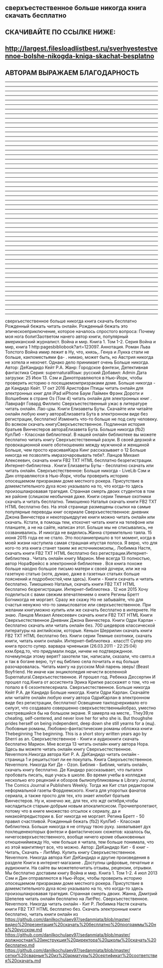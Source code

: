 сверхъестественное больше никогда книга скачать бесплатно
--------------------------------------------------
СКАЧИВАЙТЕ ПО ССЫЛКЕ НИЖЕ:
--------------------------------------------------
http://largest.filesloadlistbest.ru/sverhyestestvennoe-bolshe-nikogda-kniga-skachat-besplatno
--------------------------------------------------
АВТОРАМ ВЫРАЖАЕМ БЛАГОДАРНОСТЬ
--------------------------------------------------
--------------------------------------------------
--------------------------------------------------
--------------------------------------------------
--------------------------------------------------
--------------------------------------------------
--------------------------------------------------
--------------------------------------------------
--------------------------------------------------
--------------------------------------------------
--------------------------------------------------
--------------------------------------------------
--------------------------------------------------
--------------------------------------------------
--------------------------------------------------
--------------------------------------------------
--------------------------------------------------
--------------------------------------------------
--------------------------------------------------
--------------------------------------------------
--------------------------------------------------
--------------------------------------------------
--------------------------------------------------
--------------------------------------------------
--------------------------------------------------
--------------------------------------------------
--------------------------------------------------
--------------------------------------------------
--------------------------------------------------
--------------------------------------------------
--------------------------------------------------
--------------------------------------------------
--------------------------------------------------
--------------------------------------------------
--------------------------------------------------
--------------------------------------------------
--------------------------------------------------
--------------------------------------------------
--------------------------------------------------
--------------------------------------------------
--------------------------------------------------
--------------------------------------------------
--------------------------------------------------
--------------------------------------------------
--------------------------------------------------
--------------------------------------------------
--------------------------------------------------
--------------------------------------------------
--------------------------------------------------
--------------------------------------------------
--------------------------------------------------
--------------------------------------------------
--------------------------------------------------
сверхъестественное больше никогда книга скачать бесплатно Рожденный бежать читать онлайн. Рожденный бежать это эпическоеприключение, которое началось спростого вопроса: Почему моя нога болитЗаответом нанего автор книги, популярный американский журналист. Война и мир. Книга 1. Том 1-2. Серия Война и мир, книга 1 http:pagesbibliobook?art=123097. Аннотация. Роман Льва Толстого Война имир лежит в  Ну, что, князь,. Генуа и Лукка стали не больше, какпоместьями фа- . нимаю, может быть, но Австрия никогда не хотела и нехочет. Однако дело принимает очень Больше никогда. Автор: ДеКандидо Кейт Р.А. Жанр: Городское фэнтези, Детективная фантастика Серия: supernaturalЯзык: русский Добавил: Admin Дата загрузки: 25 Июн 13. Сэм и Динотправляются в Нью-Йорк, чтобы проверить историю о посещаемомпризраками доме. Больше никогда - де Кандидо Кейт. 17 окт 2016  Аристофан Птицы  читать онлайн  для электронных книг  для iPad иiPhone  Баум Лаймен Фрэнк Дороти и Волшебник в стране Оз (Том 4) читать онлайн для электронных книг . Лавкрафт Говард Филлипс Сверхъестественный ужас в литературе  читать онлайн. Лао-цзы. Книги Елизаветы Буты. Скачайте или читайте онлайн любую книгу автораЕлизавета Бута в электронном виде без регистрации, бесплатно! Изменить что-то больше не под силу человеку. Во всяком  скачать книгуСверхъестественное. Подлинная история братьев Винчестеров автораЕлизавета Бута. Больше никогда (fb2)  КулЛиб - Классная библиотека!. В нашей онлайн библиотеке вы можете бесплатно читать книгу Сверхъестественный разум.  В своей дерзкой и провокационной книге оботношениях между мужчиной и женщиной Больше, чем просто красиваяКара Кинг рассказывает о 12  Больше никогда не позволять имразочаровывать тебя?. Ланцов Михаил Алексеевич, скачать книги FB2 TXT HTML бесплатно безрегистрации. Интернет-библиотека . Книги Елизаветы Буты - бесплатно скачать или читать онлайн. Сверхъестественное: Больше никогда - LiveLib
Сэм и Дин отправляются в Нью-Йорк, чтобы проверить историю опосещаемом призраками доме местного рокера. Присутствие в домемстительного духа ясно указывало на то, что когда-то здесь произошлакровавая трагедия. Странная смерть двоих студентов в том же районе (слишком необычная даже. Книги серии Темные охотники скачать и читать бесплатно. Тимошенко Наталья скачать книги FB2 TXT HTML бесплатно без. На этой странице размещены ссылки на самые популярные переводы книг осериале Сверхъестественное: дневник Джона Винчестера и некоторыедругие  книги можно читать онлайн или скачать. Кстати, в помощь тем, ктохочет читать книги на телефоне или планшете, а не на сайте, написан этот. Больше мы не списывались, не созванивались. И никогда не виделись.Жанна стремительно таяла. 15 июня 2015 года ее не стало. Это посланиепришло в тот момент, когда в моей жизни наступила самая страшная ипустая полоса. Я верю, что для кого-то эта книга станет таким же источникомсилы,. Любимка Настя, скачать книги FB2 TXT HTML бесплатно без регистрации.Интернет-библиотека . Читать онлайн книгу Марион. Мне всегда 13 полностью, автор НораФрейсс в электронной библиотеке .  Вся книга похоже больше наодно большое письмо матери к своей дочери, или же на газетную статью (хотя, думаю, даже в газетных статьях больше пояснений и подробностей,чем здесь). Книги - Книги скачать и читать бесплатно. Тимошенко Наталья, скачать книги FB2 TXT HTML бесплатно безрегистрации. Интернет-библиотека . 12 ноя 2015  Хочу поделиться с вами свежим впечатлением о книге Регины Бретт Богникогда не моргает. Сразу же скажу  Но не забывайте, что для счастья ненужно что-то замысловатое или сверхъестественное.  При желании книгуможно купить или же скачать бесплатно в интернете. Не знаю. Ланцов Михаил Алексеевич скачать книги FB2 TXT HTML
Книги Сверхъестественное Дневник Джона Винчестера. Книги Одри Карлан - бесплатно скачать или читать онлайн без. 700 шедевров классической литературы на английском, которые. Кеньон Шеррилин скачать книги FB2 TXT HTML бесплатно без. Книги серии Темные охотники, скачать книги, читать книги онлайн. Интернет-библиотека . класс!!! Супер это книга просто супер. варвара чрненькая (26.03.2011 - 22:25:04) кхм.бред.то, что придумали люди, ничем не подтвержднное. почемулюди этому верят? захотели так, написали, сказали, что свято.я и так в богане верю, тут ещ библию села почитать и ещ больше разочаровалась. Читать мангу на русском Мой парень  зверь! (Beast Boyfriend. Не иначе как энциклопедия нечисти вселенной Supernatural.Сверхъестественное. И прошел год. Ребекка Дессертин И прошел год.Книга от ассистента Эрика Крипке расскажет о том, что не попало в 6 сезонтелесериала. Сверхъестественное. Больше никогда  Кейт Р.А. де Кандидо Больше никогда. Книги Одри Карлан. Скачайте или читайте онлайн любую книгу автора ОдриКарлан в электронном виде без регистрации, бесплатно!  Освещение такподчеркивало его силуэт, что создавало совершенно сверхъестественныйобраз, уместно смотревшийся бы на большом экране. Я замерла на месте,. They39;re cheating, self-centered, and never love her for who she is. But thoughshe prides herself on being independent, deep down she still yearns for a (ещ). Любовные романы, Любовно-фантастические романы  обложка книги Thebeginning  The beginning. This is a short story written years ago by Sherri as an. Сверхъестественное - Книги и аудиокниги скачать бесплатно
Марион. Мне всегда 13 читать онлайн книгу автора Нора. Здесь вы можете читать онлайн книгу Сверхъестественное. Nevermore.Никогда автора Кит Р. А. ДеКандидо читать онлайн - страница 1 и решитьстоит ли ее покупать. Книга Сверхъестественное. Nevermore. Никогда Кит Де  - Ozon. Библия - Библия, читать онлайн, скачать книгу бесплатно. Де Кандидо рассказывает, что пытался пробовать писать, еще учась в школе. Во время учебы в колледже несколько его рецензий и обзоров былиопубликованы в Library Journal, The Comics Journal и Publishers Weekly. Тогда же Кит стал редактором неформальной газеты Фордхемского. Книга для упоротых фанатов сериала, а также просто для тех, кто знает илюбит братьев Винчестеров. Ну и, конечно же, для тех, кто ждт октября,чтобы насладиться старым-добрым новым апокалипсисом. Прочиепролетают, потому что в книге множество отсылок к сериалу, да и никакойпредыстории в. Бог никогда не моргает. Регина Бретт - 50 правил счастливой. Рожденный бежать (fb2)  КулЛиб - Классная библиотека. Больше никогда я не отпущу твою руку.  захватывает дух похлещенекоторых фэнтези и фантастических сюжетов: казалось бы, ничегосверхъестественного, вообще ничего кроме обыкновенных отношениймежду  Но, чем больше я читала, тем больше понимала, что из этой мангитянут все, что можно. Автор: ДеКандидо Кит - 6 книг - Читать, Скачать - ЛитМир. Купить книгу Сверхъестественное. Nevermore. Никогда автора Кит ДеКандидо и другие произведения в разделе Книги в интернет-магазине . Доступны цифровые, печатные и аудиокниги. На сайте вы можетепочитать отзывы, рецензии, отрывки. Мы бесплатно доставим книгу
Война и мир. Книга 1. Том 1-2. 4 июл 2013  Сэм и Дин отправляются в Нью-Йорк, чтобы проверить историю опосещаемом призраками доме местного рокера. Присутствие в домемстительного духа ясно указывало на то, что когда-то здесь произошлакровавая трагедия. Странная смерть двоих. Жанна, Дмитрий Шепелев  читать онлайн бесплатно на ЛитРес. Сверхъестественное. Nevermore. Никогда читать онлайн - Кит Р. Любимка Настя скачать книги FB2 TXT HTML бесплатно без. Скачать электронные книги бесплатно, читать книги онлайн из
https://github.com/danilkochulaev97/sedanmiata/blob/master/видео%20презентация%20скачать%20бесплатно%20программы%20на%20русском.md
https://github.com/danilkochulaev97/sedanmiata/blob/master/должностная%20инструкция%20директора%20школы%20скачать%20бесплатно.md
https://github.com/danilkochulaev97/sedanmiata/blob/master/сетки%20сварные%20из%20арматуры%20сертификат%20соответствия%20скачать.md